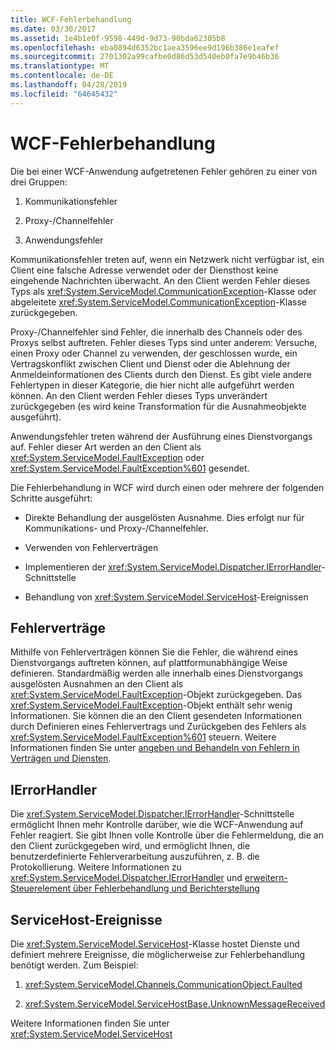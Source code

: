```yaml
---
title: WCF-Fehlerbehandlung
ms.date: 03/30/2017
ms.assetid: 1e4b1e0f-9598-449d-9d73-90bda62305b8
ms.openlocfilehash: eba0894d6352bc1aea3596ee9d196b386e1eafef
ms.sourcegitcommit: 2701302a99cafbe0d86d53d540eb0fa7e9b46b36
ms.translationtype: MT
ms.contentlocale: de-DE
ms.lasthandoff: 04/28/2019
ms.locfileid: "64645432"
---
```

# <a name="wcf-error-handling"></a>WCF-Fehlerbehandlung
Die bei einer WCF-Anwendung aufgetretenen Fehler gehören zu einer von drei Gruppen:  
  
1. Kommunikationsfehler  
  
2. Proxy-/Channelfehler  
  
3. Anwendungsfehler  
  
 Kommunikationsfehler treten auf, wenn ein Netzwerk nicht verfügbar ist, ein Client eine falsche Adresse verwendet oder der Diensthost keine eingehende Nachrichten überwacht. An den Client werden Fehler dieses Typs als <xref:System.ServiceModel.CommunicationException>-Klasse oder abgeleitete <xref:System.ServiceModel.CommunicationException>-Klasse zurückgegeben.  
  
 Proxy-/Channelfehler sind Fehler, die innerhalb des Channels oder des Proxys selbst auftreten. Fehler dieses Typs sind unter anderem: Versuche, einen Proxy oder Channel zu verwenden, der geschlossen wurde, ein Vertragskonflikt zwischen Client und Dienst oder die Ablehnung der Anmeldeinformationen des Clients durch den Dienst. Es gibt viele andere Fehlertypen in dieser Kategorie, die hier nicht alle aufgeführt werden können. An den Client werden Fehler dieses Typs unverändert zurückgegeben (es wird keine Transformation für die Ausnahmeobjekte ausgeführt).  
  
 Anwendungsfehler treten während der Ausführung eines Dienstvorgangs auf. Fehler dieser Art werden an den Client als <xref:System.ServiceModel.FaultException> oder <xref:System.ServiceModel.FaultException%601> gesendet.  
  
 Die Fehlerbehandlung in WCF wird durch einen oder mehrere der folgenden Schritte ausgeführt:  
  
- Direkte Behandlung der ausgelösten Ausnahme. Dies erfolgt nur für Kommunikations- und Proxy-/Channelfehler.  
  
- Verwenden von Fehlerverträgen  
  
- Implementieren der <xref:System.ServiceModel.Dispatcher.IErrorHandler>-Schnittstelle  
  
- Behandlung von <xref:System.ServiceModel.ServiceHost>-Ereignissen  
  
## <a name="fault-contracts"></a>Fehlerverträge  
 Mithilfe von Fehlerverträgen können Sie die Fehler, die während eines Dienstvorgangs auftreten können, auf plattformunabhängige Weise definieren. Standardmäßig werden alle innerhalb eines Dienstvorgangs ausgelösten Ausnahmen an den Client als <xref:System.ServiceModel.FaultException>-Objekt zurückgegeben. Das <xref:System.ServiceModel.FaultException>-Objekt enthält sehr wenig Informationen. Sie können die an den Client gesendeten Informationen durch Definieren eines Fehlervertrags und Zurückgeben des Fehlers als <xref:System.ServiceModel.FaultException%601> steuern. Weitere Informationen finden Sie unter [angeben und Behandeln von Fehlern in Verträgen und Diensten](../../../docs/framework/wcf/specifying-and-handling-faults-in-contracts-and-services.md).  
  
## <a name="ierrorhandler"></a>IErrorHandler  
 Die <xref:System.ServiceModel.Dispatcher.IErrorHandler>-Schnittstelle ermöglicht Ihnen mehr Kontrolle darüber, wie die WCF-Anwendung auf Fehler reagiert.  Sie gibt Ihnen volle Kontrolle über die Fehlermeldung, die an den Client zurückgegeben wird, und ermöglicht Ihnen, die benutzerdefinierte Fehlerverarbeitung auszuführen, z. B. die Protokollierung.  Weitere Informationen zu <xref:System.ServiceModel.Dispatcher.IErrorHandler> und [erweitern-Steuerelement über Fehlerbehandlung und Berichterstellung](../../../docs/framework/wcf/samples/extending-control-over-error-handling-and-reporting.md)  
  
## <a name="servicehost-events"></a>ServiceHost-Ereignisse  
 Die <xref:System.ServiceModel.ServiceHost>-Klasse hostet Dienste und definiert mehrere Ereignisse, die möglicherweise zur Fehlerbehandlung benötigt werden. Zum Beispiel:  
  
1. <xref:System.ServiceModel.Channels.CommunicationObject.Faulted>
  
2. <xref:System.ServiceModel.ServiceHostBase.UnknownMessageReceived>
  
 Weitere Informationen finden Sie unter <xref:System.ServiceModel.ServiceHost>
